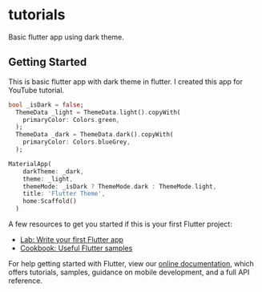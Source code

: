 # tutorials

Basic flutter app using dark theme.

## Getting Started

This is basic flutter app with dark theme in flutter.
I created this app for YouTube tutorial.
```dart
bool _isDark = false;
  ThemeData _light = ThemeData.light().copyWith(
    primaryColor: Colors.green,
  );
  ThemeData _dark = ThemeData.dark().copyWith(
    primaryColor: Colors.blueGrey,
  );
```
```dart
MaterialApp(
    darkTheme: _dark,
    theme: _light,
    themeMode: _isDark ? ThemeMode.dark : ThemeMode.light,
    title: 'Flutter Theme',
    home:Scaffold()
  )
```
A few resources to get you started if this is your first Flutter project:

- [Lab: Write your first Flutter app](https://flutter.dev/docs/get-started/codelab)
- [Cookbook: Useful Flutter samples](https://flutter.dev/docs/cookbook)

For help getting started with Flutter, view our
[online documentation](https://flutter.dev/docs), which offers tutorials,
samples, guidance on mobile development, and a full API reference.
